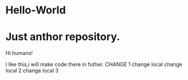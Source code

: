 # Hello-World
Just anthor repository.
===============
Hi humans!

I like this,i will make code there in futher.
CHANGE 1
change local
change local 2
change local 3
